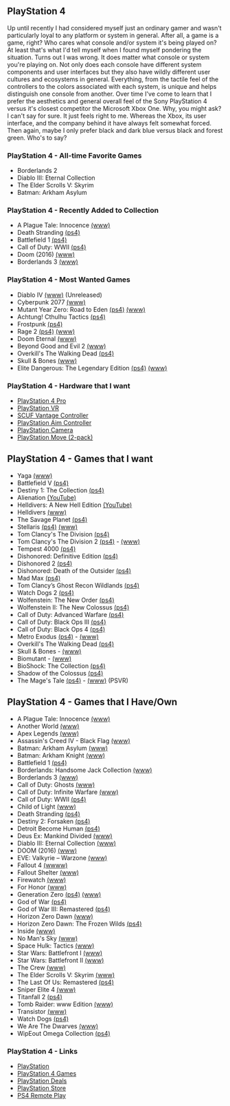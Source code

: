 ## PlayStation 4

Up until recently I had considered myself just an ordinary gamer and wasn't particularly loyal to any platform or system in general. 
After all, a game is a game, right? Who cares what console and/or system it's being played on? At least that's what I'd tell myself 
when I found myself pondering the situation. Turns out I was wrong. It does matter what console or system you're playing on. Not 
only does each console have different system components and user interfaces but they also have wildly different user cultures and 
ecosystems in general. Everything, from the tactile feel of the controllers to the colors associated with each  system, is unique 
and helps distinguish one console from another. Over time I've come to learn that I prefer the aesthetics and general overall feel 
of the Sony PlayStation 4 versus  it's closest competitor the Microsoft Xbox One. Why, you might ask? I can't say for sure. It just 
feels right to me. Whereas the Xbox, its user interface, and the company behind it have always felt somewhat forced. Then again, 
maybe I only prefer black and dark blue versus black and forest green. Who's to say?

### PlayStation 4 - All-time Favorite Games

- Borderlands 2
- Diablo III: Eternal Collection
- The Elder Scrolls V: Skyrim
- Batman: Arkham Asylum

### PlayStation 4 - Recently Added to Collection

- A Plague Tale: Innocence [(www)](http://aplaguetale.com/)
- Death Stranding [(ps4)](https://www.playstation.com/en-us/games/death-stranding-ps4/)
- Battlefield 1 [(ps4)](https://www.playstation.com/en-us/games/battlefield-1-ps4/)
- Call of Duty: WWII [(ps4)](https://www.playstation.com/en-us/games/call-of-duty-wwii-ps4/)
- Doom (2016) [(www)](https://youtu.be/SgSrpnW0EmU)
- Borderlands 3 [(www)](https://borderlands.com/en-US/)

### PlayStation 4 - Most Wanted Games

- Diablo IV [(www)](https://diablo.blizzard.com/en-us/) (Unreleased)
- Cyberpunk 2077 [(www)](https://www.cyberpunk.net/en/)
- Mutant Year Zero: Road to Eden [(ps4)](https://www.playstation.com/en-us/games/mutant-year-zero-road-to-eden-ps4/) [(www)](https://www.mutantyearzero.com)
- Achtung! Cthulhu Tactics [(ps4)](https://www.playstation.com/en-us/games/achtung-cthulhu-tactics-ps4/)
- Frostpunk [(ps4)](https://store.playstation.com/en-us/product/UP4361-CUSA15716_00-FROSTPUNKGAME000)
- Rage 2 [(ps4)](https://www.playstation.com/en-us/games/rage-2-ps4/) [(www)](https://bethesda.net/en/game/rage2)
- Doom Eternal [(www)](https://bethesda.net/en/game/doom)
- Beyond Good and Evil 2 [(www)](https://beyondgoodandevil.ubisoft.com/en-us/)
- Overkill's The Walking Dead [(ps4)](https://www.playstation.com/en-us/games/overkills-the-walking-dead-ps4/)
- Skull & Bones [(www)](https://skullandbones.ubisoft.com/game/en-us/home/index.aspx)
- Elite Dangerous: The Legendary Edition [(ps4)](https://www.playstation.com/en-us/games/elite-dangerous-ps4/) [(www)](https://www.elitedangerous.com/)

### PlayStation 4 - Hardware that I want

- [PlayStation 4 Pro](https://www.playstation.com/en-us/explore/ps4-pro)
- [PlayStation VR](https://www.playstation.com/en-us/explore/playstation-vr) 
- [SCUF Vantage Controller](https://www.playstation.com/en-us/explore/accessories/vantage/) 
- [PlayStation Aim Controller](https://www.playstation.com/en-us/explore/accessories/playstation-vr-aim-controller/)
- [PlayStation Camera](https://www.playstation.com/en-us/explore/accessories/vr-accessories/playstation-camera/)
- [PlayStation Move (2-pack)](https://www.playstation.com/en-us/explore/accessories/vr-accessories/playstation-move/)

## PlayStation 4 - Games that I want

- Yaga [(www)](https://yaga-game.com/)
- Battlefield V [(ps4)](https://www.playstation.com/en-us/games/battlefield-v-ps4/)
- Destiny 1: The Collection [(ps4)](https://www.playstation.com/en-us/games/destiny-ps4/)
- Alienation [(YouTube)](https://youtu.be/AaJ1YoSHATE)
- Helldivers: A New Hell Edition [(YouTube)](https://youtu.be/qKrSiKSNwNg)
- Helldivers [(www)](http://arrowheadgamestudios.com/games/helldivers/)
- The Savage Planet [(ps4)](https://savageplanetgame.com/)
- Stellaris [(ps4)](https://www.playstation.com/en-us/games/stellaris-console-edition-ps4/) [(www)](https://www.paradoxplaza.com/stellaris)
- Tom Clancy's The Division [(ps4)](https://www.playstation.com/en-us/games/tom-clancys-the-division-ps4/)
- Tom Clancy's The Division 2 [(ps4)](https://www.playstation.com/en-us/games/tom-clancys-the-division-2-ps4/) - [(www)](https://tomclancy-thedivision.ubisoft.com/game/en-us/home)
- Tempest 4000 [(ps4)](https://www.playstation.com/en-us/games/tempest-4000-ps4/)
- Dishonored: Definitive Edition [(ps4)](https://www.playstation.com/en-us/games/dishonored-definitive-edition-ps4/)
- Dishonored 2 [(ps4)](https://www.playstation.com/en-us/games/dishonored-2-ps4/)
- Dishonored: Death of the Outsider [(ps4)](https://www.playstation.com/en-us/games/dishonored-death-of-the-outsider-ps4/)
- Mad Max [(ps4)](https://www.playstation.com/en-us/games/mad-max-ps4/)
- Tom Clancy’s Ghost Recon Wildlands [(ps4)](https://www.playstation.com/en-us/games/tom-clancys-ghost-recon-wildlands-ps4/)
- Watch Dogs 2 [(ps4)](https://www.playstation.com/en-us/games/watch-dogs-2-ps4/)
- Wolfenstein: The New Order [(ps4)](https://www.playstation.com/en-us/games/wolfenstein-the-new-order-ps4/)
- Wolfenstein II: The New Colossus [(ps4)](https://www.playstation.com/en-us/games/wolfenstein-ii-the-new-colossus-ps4/)
- Call of Duty: Advanced Warfare [(ps4)](https://www.playstation.com/en-us/games/call-of-duty-advanced-warfare-ps4/)
- Call of Duty: Black Ops III [(ps4)](https://www.playstation.com/en-us/games/call-of-duty-black-ops-iii-ps4/)
- Call of Duty: Black Ops 4 [(ps4)](https://www.playstation.com/en-us/games/call-of-duty-black-ops-4-ps4/)
- Metro Exodus [(ps4)](https://www.playstation.com/en-us/games/metro-exodus-ps4/) - [(www)](https://www.metrothegame.com/en-us/)
- Overkill's The Walking Dead [(ps4)](https://www.playstation.com/en-us/games/overkills-the-walking-dead-ps4/)
- Skull & Bones - [(www)](https://skullandbones.ubisoft.com/game/en-us/home/index.aspx)
- Biomutant - [(www)](https://biomutant.com/)
- BioShock: The Collection [(ps4)](https://www.playstation.com/en-us/games/bioshock-the-collection-ps4/)
- Shadow of the Colossus [(ps4)](https://www.playstation.com/en-us/games/shadow-of-the-colossus-ps4/)
- The Mage's Tale [(ps4)](https://www.playstation.com/en-us/games/the-mages-tale-ps4/) - [(www)](https://www.inxile-entertainment.com/magestale) (PSVR)

## PlayStation 4 - Games that I Have/Own

- A Plague Tale: Innocence [(www)](http://aplaguetale.com/)
- Another World [(www)](https://www.anotherworld.fr/anotherworld_uk/)
- Apex Legends [(www)](https://www.ea.com/games/apex-legends)
- Assassin's Creed IV - Black Flag [(www)](https://www.ubisoft.com/en-us/game/assassins-creed-iv-black-flag/)
- Batman: Arkham Asylum [(www)](https://en.wikipedia.org/wiki/Batman:_Arkham_Asylum)
- Batman: Arkham Knight [(www)](https://www.batmanarkhamknight.com/)
- Battlefield 1 [(ps4)](https://www.playstation.com/en-us/games/battlefield-1-ps4/)
- Borderlands: Handsome Jack Collection [(www)](https://www.gearboxsoftware.com/game/borderlands-the-handsome-collection/)
- Borderlands 3 [(www)](https://borderlands.com/en-US/)
- Call of Duty: Ghosts [(www)](https://www.callofduty.com/ghosts/)
- Call of Duty: Infinite Warfare [(www)](https://www.callofduty.com/infinitewarfare)
- Call of Duty: WWII [(ps4)](https://www.playstation.com/en-us/games/call-of-duty-wwii-ps4/)
- Child of Light [(www)](https://www.ubisoft.com/en-us/game/child-of-light/)
- Death Stranding [(ps4)](https://www.playstation.com/en-us/games/death-stranding-ps4/)
- Destiny 2: Forsaken [(ps4)](https://www.playstation.com/en-us/games/destiny-2-ps4/) 
- Detroit Become Human [(ps4)](https://www.playstation.com/en-us/games/detroit-become-human-ps4/)
- Deus Ex: Mankind Divided [(www)](https://deusex.square-enix-games.com/game/dx-md)
- Diablo III: Eternal Collection [(www)](https://us.diablo3.com/en/)
- DOOM (2016) [(www)](https://bethesda.net/en/game/doom)
- EVE: Valkyrie – Warzone [(www)](https://www.evevalkyrie.com/)
- Fallout 4 [(wwww)](https://fallout.bethesda.net/en/games/fallout-4)
- Fallout Shelter [(www)](https://www.falloutshelter.com/)
- Firewatch [(www)](http://www.firewatchgame.com/)
- For Honor [(www)](https://forhonor.ubisoft.com/game/en-us/home/)
- Generation Zero [(ps4)](https://www.playstation.com/en-us/games/generation-zero-ps4/) [(www)](https://generationzero.com/en/)
- God of War [(ps4)](https://www.playstation.com/en-us/games/god-of-war-ps4/)
- God of War III: Remastered [(ps4)](https://www.playstation.com/en-us/games/god-of-war-iii-remastered-ps4/)
- Horizon Zero Dawn [(www)](http://HorizonZeroDawn.com)
- Horizon Zero Dawn: The Frozen Wilds [(ps4)](https://www.playstation.com/en-us/games/horizon-zero-dawn-ps4/the-frozen-wilds-dlc/)
- Inside [(www)](https://playdead.com/games/inside/)
- No Man's Sky [(www)](https://www.nomanssky.com/)
- Space Hulk: Tactics [(www)](http://spacehulk-tactics.com/)
- Star Wars: Battlefront I [(www)](https://www.ea.com/games/star-wars/star-wars-battlefront)
- Star Wars: Battlefront II [(www)](https://www.ea.com/games/starwars/battlefront/battlefront-2)
- The Crew [(www)](https://www.ubisoft.com/en-us/game/the-crew/)
- The Elder Scrolls V: Skyrim [(www)](https://elderscrolls.bethesda.net/en/skyrim)
- The Last Of Us: Remastered [(ps4)](https://www.playstation.com/en-us/games/the-last-of-us-remastered-ps4/)
- Sniper Elite 4 [(www)](https://www.sniperelite4.com)
- Titanfall 2 [(ps4)](https://www.playstation.com/en-us/games/titanfall-2-ps4/)
- Tomb Raider: www Edition [(www)](https://crystald.com/projects/tomb-raider-definitive-edition)
- Transistor [(www)](https://www.supergiantgames.com/games/transistor/)
- Watch Dogs [(ps4)](https://www.playstation.com/en-us/games/watch-dogs-ps4/)
- We Are The Dwarves [(www)](http://wearethedwarves.com/press/#description)
- WipEout Omega Collection [(ps4)](https://www.playstation.com/en-us/games/wipeout-omega-collection-ps4/)

### PlayStation 4 - Links

- [PlayStation](https://www.playstation.com/en-us/)
- [PlayStation 4 Games](https://www.playstation.com/en-us/explore/games/ps4-games/?console=ps4)
- [PlayStation Deals](https://store.playstation.com/en-us/grid/STORE-MSF77008-WEEKLYDEALS/1)
- [PlayStation Store](https://www.playstation.com/en-us/network/store/)
- [PS4 Remote Play](https://remoteplay.dl.playstation.net/remoteplay)
